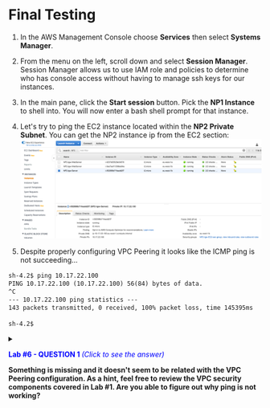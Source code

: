 # Final Testing

1. In the AWS Management Console choose **Services** then select **Systems Manager**.

1. From the menu on the left, scroll down and select **Session Manager**. Session Manager allows us to use IAM role and policies to determine who has console access without having to manage ssh keys for our instances.

1. In the main pane, click the **Start session** button. Pick the **NP1 Instance** to shell into. You will now enter a bash shell prompt for that instance.

1. Let's try to ping the EC2 instance located within the **NP2 Private Subnet**. You can get the NP2 instance ip from the EC2 section:
	![NP2 instance](../images/np2-private-ip.png)

1. Despite properly configuring VPC Peering it looks like the ICMP ping is not succeeding...

```
sh-4.2$ ping 10.17.22.100
PING 10.17.22.100 (10.17.22.100) 56(84) bytes of data.
^C
--- 10.17.22.100 ping statistics ---
143 packets transmitted, 0 received, 100% packet loss, time 145395ms

sh-4.2$
```


<details>
 <summary><p style="color:blue"><b>Lab #6 - QUESTION 1 </b><i>(Click to see the answer)</i></p>
  <b>Something is missing and it doesn't seem to be related with the VPC Peering configuration. As a hint, feel free to review the VPC security components covered in Lab #1. Are you able to figure out why ping is not working?</b></br>
  </summary><p>
  
If we carry out a quick review at the Subnet NACLs, they look ok on both ends and should allow ICMP traffic:
	![Subnet NACLs...](../images/lab6-subnet_nacls.png)

However, the Security Group applied to the NP2 instance doesn't seem to allow inbound ICMP traffic:
	![SGnot allowing traffic...](../images/lab6-sgs.png)

Click the security group and add a new Inbound statement to allow any ICMP traffic from the NP1 VPC CIDR. As Security Groups are stateful, the return packet will be able to make its way without any problem:
	![SG allowing ICMP...](../images/lab6-sgs-fixed.png)



Re-test the ICMP ping. It should now succeed:
```
sh-4.2$ ping 10.17.22.100
PING 10.17.22.100 (10.17.22.100) 56(84) bytes of data.
64 bytes from 10.17.22.100: icmp_seq=1 ttl=255 time=0.362 ms
64 bytes from 10.17.22.100: icmp_seq=2 ttl=255 time=0.437 ms
64 bytes from 10.17.22.100: icmp_seq=3 ttl=255 time=0.412 ms
64 bytes from 10.17.22.100: icmp_seq=4 ttl=255 time=0.489 ms
^C
--- 10.17.22.100 ping statistics ---
4 packets transmitted, 4 received, 0% packet loss, time 3063ms
rtt min/avg/max/mdev = 0.362/0.425/0.489/0.045 ms
sh-4.2$
```
</details>







